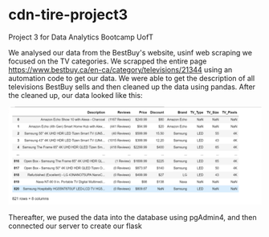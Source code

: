 # cdn-tire-project3
Project 3 for Data Analytics Bootcamp UofT


We analysed our data from the BestBuy's website, usinf web scraping we focused on the TV categories. 
We scrapped the entire page https://www.bestbuy.ca/en-ca/category/televisions/21344 using an automation code to get our data.
We were able to get the description of all televisions BestBuy sells and then cleaned up the data using pandas.
After the cleaned up, our data looked like this:

![Alt text](image-1.png)



Thereafter, we pused the data into the database using pgAdmin4,  and then connected our server to create our flask